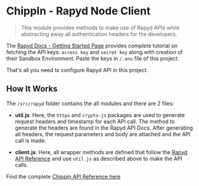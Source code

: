 # ChippIn - Rapyd Node Client

> This module provides methods to make use of Rapyd APIs while abstracting away all authentication headers for the developers.

The [Rapyd Docs - Getting Started Page](https://docs.rapyd.net/build-with-rapyd/docs) provides complete tutorial on fetching the API keys: `access key` and `secret key` along with creation of their Sandbox Environment. Paste the keys in `/.env` file of this project.

That's all you need to configure Rapyd API in this project.

## How It Works
The `/src/rapyd` folder contains the all modules and there are 2 files:
* **util.js**: Here, the `https` and `crypto-js` packages are used to generate request headers and timestamp for each API call. The method to generate the headers are found in the Rapyd API Docs. After generating all headers, the request parameters and body are attached and the API call is made.

* **client.js**: Here, all wrapper methods are defined that follow the [Rapyd API Reference](https://docs.rapyd.net/reference) and use `util.js` as described above to make the API calls.

Find the complete [Chippin API Reference here](https://github.com/chippinmoney/backend/blob/main/api_reference/api.pdf)